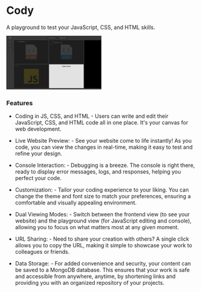 # Cody

A playground to test your JavaScript, CSS, and HTML skills.

<img  width="50%" src="./public/cody.png" />

### Features ###

- Coding in JS, CSS, and HTML - Users can write and edit their JavaScript, CSS, and HTML code all in one place. It's your canvas for web development.

- Live Website Preview: - See your website come to life instantly! As you code, you can view the changes in real-time, making it easy to test and refine your design.

- Console Interaction: - Debugging is a breeze. The console is right there, ready to display error messages, logs, and responses, helping you perfect your code.

- Customization: - Tailor your coding experience to your liking. You can change the theme and font size to match your preferences, ensuring a comfortable and visually appealing environment.

- Dual Viewing Modes: - Switch between the frontend view (to see your website) and the playground view (for JavaScript editing and console), allowing you to focus on what matters most at any given moment.

- URL Sharing: - Need to share your creation with others? A single click allows you to copy the URL, making it simple to showcase your work to colleagues or friends.

- Data Storage: - For added convenience and security, your content can be saved to a MongoDB database. This ensures that your work is safe and accessible from anywhere, anytime, by shortening links and providing you with an organized repository of your projects.

